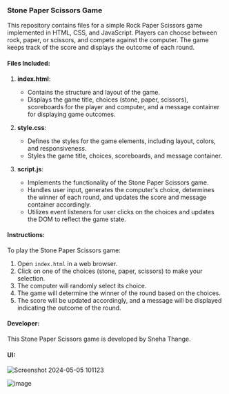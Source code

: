 ### Stone Paper Scissors Game

This repository contains files for a simple Rock Paper Scissors game implemented in HTML, CSS, and JavaScript. Players can choose between rock, paper, or scissors, and compete against the computer. The game keeps track of the score and displays the outcome of each round.

#### Files Included:

1. **index.html**: 
   - Contains the structure and layout of the game.
   - Displays the game title, choices (stone, paper, scissors), scoreboards for the player and computer, and a message container for displaying game outcomes.

2. **style.css**: 
   - Defines the styles for the game elements, including layout, colors, and responsiveness.
   - Styles the game title, choices, scoreboards, and message container.

3. **script.js**: 
   - Implements the functionality of the Stone Paper Scissors game.
   - Handles user input, generates the computer's choice, determines the winner of each round, and updates the score and message container accordingly.
   - Utilizes event listeners for user clicks on the choices and updates the DOM to reflect the game state.

#### Instructions:

To play the Stone Paper Scissors game:

1. Open `index.html` in a web browser.
2. Click on one of the choices (stone, paper, scissors) to make your selection.
3. The computer will randomly select its choice.
4. The game will determine the winner of the round based on the choices.
5. The score will be updated accordingly, and a message will be displayed indicating the outcome of the round.

#### Developer:

This Stone Paper Scissors game is developed by Sneha Thange.

#### UI:

![Screenshot 2024-05-05 101123](https://github.com/SnehaThange17/Stone_paper_scissor/assets/135256822/a7f48bd7-c21d-4d1f-ae9d-85fb7c0c982a)

![image](https://github.com/SnehaThange17/Stone_paper_scissor/assets/135256822/ad57e245-9eef-4cb1-b45d-2d9658d6ca02)

